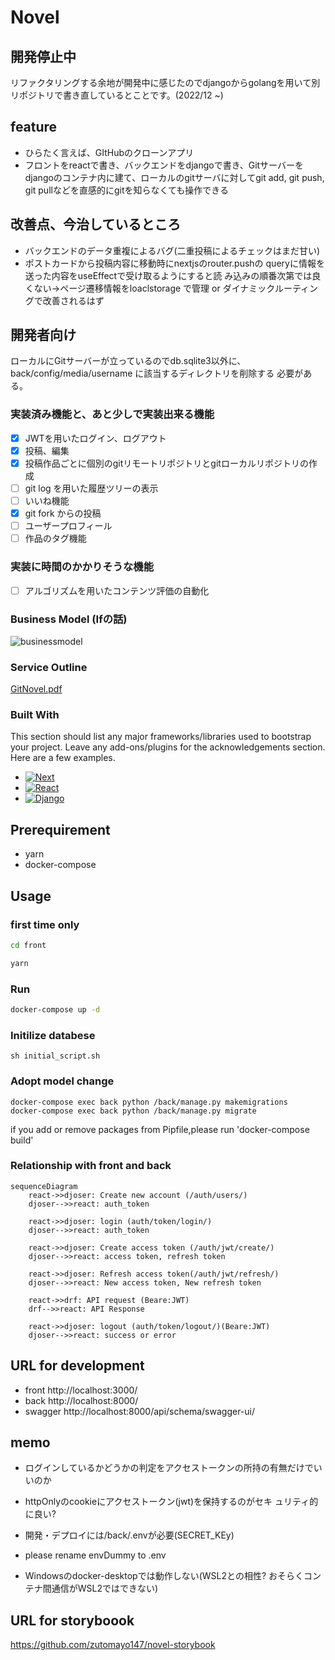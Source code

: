 # Novel

## 開発停止中

リファクタリングする余地が開発中に感じたのでdjangoからgolangを用いて別リポジトリで書き直しているとことです。(2022/12 ~)

## feature

- ひらたく言えば、GItHubのクローンアプリ
- フロントをreactで書き、バックエンドをdjangoで書き、Gitサーバーをdjangoのコンテナ内に建て、ローカルのgitサーバに対してgit add, git push, git pullなどを直感的にgitを知らなくても操作できる

## 改善点、今治しているところ

- バックエンドのデータ重複によるバグ(二重投稿によるチェックはまだ甘い)
- ポストカードから投稿内容に移動時にnextjsのrouter.pushの
  queryに情報を送った内容をuseEffectで受け取るようにすると読
  み込みの順番次第では良くない->ページ遷移情報をloaclstorage
  で管理 or ダイナミックルーティングで改善されるはず

## 開発者向け

ローカルにGitサーバーが立っているのでdb.sqlite3以外に、
back/config/media/username に該当するディレクトリを削除する
必要がある。

### 実装済み機能と、あと少しで実装出来る機能

- [x] JWTを用いたログイン、ログアウト
- [x] 投稿、編集
- [x] 投稿作品ごとに個別のgitリモートリポジトリとgitローカルリポジトリの作成
- [ ] git log を用いた履歴ツリーの表示
- [ ] いいね機能
- [x] git fork からの投稿
- [ ] ユーザープロフィール
- [ ] 作品のタグ機能

### 実装に時間のかかりそうな機能

- [ ] アルゴリズムを用いたコンテンツ評価の自動化

### Business Model (Ifの話)

![businessmodel](https://user-images.githubusercontent.com/42014197/200145886-cb086285-8f38-4657-884e-afcde7960236.png)

### Service Outline

[GitNovel.pdf](https://github.com/zutomayo147/Novel/files/9944859/GitNovel.pdf)

### Built With

This section should list any major frameworks/libraries used to bootstrap your project. Leave any add-ons/plugins for the acknowledgements section. Here are a few examples.

* [![Next][Next.js]][Next-url]
* [![React][React.js]][React-url]
* [![Django][Django]][Django-url]


## Prerequirement

- yarn
- docker-compose

## Usage

### first time only

```sh
cd front

yarn
``````
### Run

```sh
docker-compose up -d

```

### Initilize databese

<!-- docker-compose exec back /bin/sh -->
```
sh initial_script.sh
```
### Adopt model change

<!-- docker-compose exec back /bin/sh -->
```
docker-compose exec back python /back/manage.py makemigrations
docker-compose exec back python /back/manage.py migrate
```

if you add or remove packages from Pipfile,please run 'docker-compose build'

<!-- if you add or remove packages from packages.json or Pipfile, -->
<!-- please run 'docker-compose build' -->

### Relationship with front and back

```mermaid
sequenceDiagram
    react->>djoser: Create new account (/auth/users/)
    djoser-->>react: auth_token

    react->>djoser: login (auth/token/login/)
    djoser-->>react: auth_token

    react->>djoser: Create access token (/auth/jwt/create/)
    djoser-->>react: access token, refresh token

    react->>djoser: Refresh access token(/auth/jwt/refresh/)
    djoser-->>react: New access token, New refresh token

    react->>drf: API request (Beare:JWT)
    drf-->>react: API Response

    react->>djoser: logout (auth/token/logout/)(Beare:JWT)
    djoser-->>react: success or error

```

## URL for development

- front  http://localhost:3000/
- back  http://localhost:8000/
- swagger http://localhost:8000/api/schema/swagger-ui/

## memo

- ログインしているかどうかの判定をアクセストークンの所持の有無だけでいいのか
- httpOnlyのcookieにアクセストークン(jwt)を保持するのがセキ
  ュリティ的に良い?

- 開発・デプロイには/back/.envが必要(SECRET_KEy)
- please rename envDummy to .env
- Windowsのdocker-desktopでは動作しない(WSL2との相性? おそらくコンテナ間通信がWSL2ではできない)

## URL for storyboook

https://github.com/zutomayo147/novel-storybook

<!-- MARKDOWN LINKS & IMAGES -->
<!-- https://www.markdownguide.org/basic-syntax/#reference-style-links -->
[contributors-shield]: https://img.shields.io/github/contributors/othneildrew/Best-README-Template.svg?style=for-the-badge
[contributors-url]: https://github.com/othneildrew/Best-README-Template/graphs/contributors
[forks-shield]: https://img.shields.io/github/forks/othneildrew/Best-README-Template.svg?style=for-the-badge
[forks-url]: https://github.com/othneildrew/Best-README-Template/network/members
[stars-shield]: https://img.shields.io/github/stars/othneildrew/Best-README-Template.svg?style=for-the-badge
[stars-url]: https://github.com/othneildrew/Best-README-Template/stargazers
[issues-shield]: https://img.shields.io/github/issues/othneildrew/Best-README-Template.svg?style=for-the-badge
[issues-url]: https://github.com/othneildrew/Best-README-Template/issues
[license-shield]: https://img.shields.io/github/license/othneildrew/Best-README-Template.svg?style=for-the-badge
[license-url]: https://github.com/othneildrew/Best-README-Template/blob/master/LICENSE.txt
[product-screenshot]: images/screenshot.png
[Next.js]: https://img.shields.io/badge/next.js-000000?style=for-the-badge&logo=nextdotjs&logoColor=white
[Next-url]: https://nextjs.org/
[React.js]: https://img.shields.io/badge/React-20232A?style=for-the-badge&logo=react&logoColor=61DAFB
[React-url]: https://reactjs.org/
[Django]: https://img.shields.io/badge/-Django-092E20.svg?logo=django&style=flat-square
[Django-url]:"https://docs.djangoproject.com/en/4.1/"
